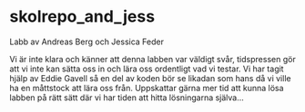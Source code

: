 # skolrepo_and_jess

Labb av Andreas Berg och Jessica Feder

Vi är inte klara och känner att denna labben var väldigt svår, tidspressen gör att vi inte kan sätta oss in och lära oss ordentligt vad vi testar.
Vi har tagit hjälp av Eddie Gavell så en del av koden bör se likadan som hans då vi ville ha en måttstock att lära oss från.
Uppskattar gärna mer tid att kunna lösa labben på rätt sätt där vi har tiden att hitta lösningarna själva...
